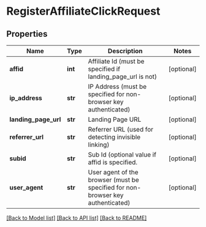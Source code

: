 # RegisterAffiliateClickRequest

## Properties
Name | Type | Description | Notes
------------ | ------------- | ------------- | -------------
**affid** | **int** | Affiliate Id (must be specified if landing_page_url is not) | [optional] 
**ip_address** | **str** | IP Address (must be specified for non-browser key authenticated) | [optional] 
**landing_page_url** | **str** | Landing Page URL | [optional] 
**referrer_url** | **str** | Referrer URL (used for detecting invisible linking) | [optional] 
**subid** | **str** | Sub Id (optional value if affid is specified. | [optional] 
**user_agent** | **str** | User agent of the browser (must be specified for non-browser key authenticated) | [optional] 

[[Back to Model list]](../README.md#documentation-for-models) [[Back to API list]](../README.md#documentation-for-api-endpoints) [[Back to README]](../README.md)


